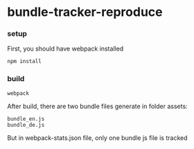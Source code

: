 # bundle-tracker-reproduce

### setup

First, you should have webpack installed

```
npm install
```

### build

```
webpack
```

After build, there are two bundle files generate in folder assets:

```
bundle_en.js
bundle_de.js
```

But in webpack-stats.json file, only one bundle js file is tracked

```

```
